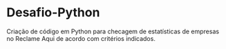 # Desafio-Python
Criação de código em Python para checagem de estatísticas de empresas no Reclame Aqui de acordo com critérios indicados.
